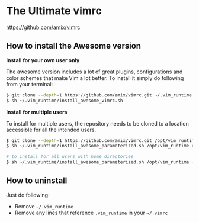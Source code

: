 # The Ultimate vimrc 

https://github.com/amix/vimrc

## How to install the Awesome version

**Install for your own user only**

The awesome version includes a lot of great plugins, configurations and color schemes that make Vim a lot better. To install it simply do following from your terminal:

```sh
$ git clone --depth=1 https://github.com/amix/vimrc.git ~/.vim_runtime
$ sh ~/.vim_runtime/install_awesome_vimrc.sh
```

**Install for multiple users**

To install for multiple users, the repository needs to be cloned to a location accessible for all the intended users.

```sh
$ git clone --depth=1 https://github.com/amix/vimrc.git /opt/vim_runtime
$ sh ~/.vim_runtime/install_awesome_parameterized.sh /opt/vim_runtime user0 user1 user2

# to install for all users with home directories
$ sh ~/.vim_runtime/install_awesome_parameterized.sh /opt/vim_runtime --all
```

## How to uninstall

Just do following:

- Remove `~/.vim_runtime`
- Remove any lines that reference `.vim_runtime` in your `~/.vimrc`

